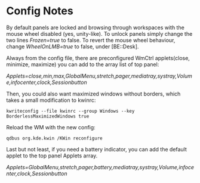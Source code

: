 Config Notes
====

By default panels are locked and browsing through workspaces with the mouse wheel disabled (yes, unity-like). 
To unlock panels simply change the two lines *Frozen=true* to false. 
To revert the mouse wheel behaviour, change *WheelOnLMB=true* to false, under [BE::Desk]. 

Always from the config file, there are preconfigured WmCtrl applets(close, minimize, maximize) you can add to the array list of top panel: 

*Applets=close,min,max,GlobalMenu,stretch,pager,mediatray,systray,Volume,infocenter,clock,Sessionbutton*

Then, you could also want maximized windows without borders, which takes a small modification to kwinrc:

    kwriteconfig --file kwinrc --group Windows --key BorderlessMaximizedWindows true
    
Reload the WM with the new config:

    qdbus org.kde.kwin /KWin reconfigure
    
Last but not least, if you need a battery indicator, you can add the default applet to the top panel Applets array.

*Applets=GlobalMenu,stretch,pager,battery,mediatray,systray,Volume,infocenter,clock,Sessionbutton*
